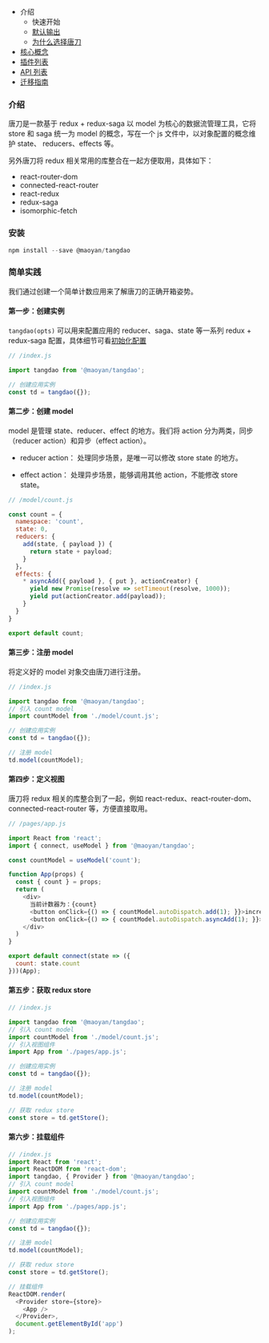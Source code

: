 - 介绍
  - 快速开始
  - [默认输出](https://maoyantech.github.io/tangdao/introduction/default-output)
  - [为什么选择唐刀](https://maoyantech.github.io/tangdao/introduction/why)
- [核心概念](https://maoyantech.github.io/tangdao/core-concepts/index)
- [插件列表](https://maoyantech.github.io/tangdao/plugins/index)
- [API 列表](https://maoyantech.github.io/tangdao/api-reference/index)
- [迁移指南](https://maoyantech.github.io/tangdao/migration-guide/index)

### 介绍

唐刀是一款基于 redux + redux-saga 以 model 为核心的数据流管理工具，它将 store 和 saga 统一为 model 的概念，写在一个 js 文件中，以对象配置的概念维护 state、 reducers、effects 等。

另外唐刀将 redux 相关常用的库整合在一起方便取用，具体如下：

- react-router-dom
- connected-react-router
- react-redux
- redux-saga
- isomorphic-fetch

### 安装

```javascript
npm install --save @maoyan/tangdao
```

### 简单实践

我们通过创建一个简单计数应用来了解唐刀的正确开箱姿势。

#### 第一步：创建实例

``tangdao(opts)`` 可以用来配置应用的 reducer、saga、state 等一系列 redux + redux-saga 配置，具体细节可看[初始化配置](https://maoyantech.github.io/tangdao/core-concepts/initialization-options)

```javascript
// /index.js

import tangdao from '@maoyan/tangdao';

// 创建应用实例
const td = tangdao({});
```

#### 第二步：创建 model

model 是管理 state、reducer、effect 的地方。我们将 action 分为两类，同步（reducer action）和异步（effect action）。

- reducer action： 处理同步场景，是唯一可以修改 store state 的地方。

- effect action： 处理异步场景，能够调用其他 action，不能修改 store state。

```javascript
// /model/count.js

const count = {
  namespace: 'count',
  state: 0,
  reducers: {
    add(state, { payload }) {
      return state + payload;
    }
  }，
  effects: {
    * asyncAdd({ payload }, { put }, actionCreator) {
      yield new Promise(resolve => setTimeout(resolve, 1000));
      yield put(actionCreator.add(payload));
    }
  }
}

export default count;
```

#### 第三步：注册 model

将定义好的 model 对象交由唐刀进行注册。

```javascript
// /index.js

import tangdao from '@maoyan/tangdao';
// 引入 count model
import countModel from './model/count.js';

// 创建应用实例
const td = tangdao({});

// 注册 model
td.model(countModel);

```

#### 第四步：定义视图

唐刀将 redux 相关的库整合到了一起，例如 react-redux、react-router-dom、connected-react-router 等，方便直接取用。

```javascript
// /pages/app.js

import React from 'react';
import { connect, useModel } from '@maoyan/tangdao';

const countModel = useModel('count');

function App(props) {
  const { count } = props;
  return (
    <div>
      当前计数器为：{count}
      <button onClick={() => { countModel.autoDispatch.add(1); }}>increment</button>
      <button onClick={() => { countModel.autoDispatch.asyncAdd(1); }}>asyncAdd</button>
    </div>
  )
}

export default connect(state => ({
  count: state.count
}))(App);
```

#### 第五步：获取 redux store

```javascript
// /index.js

import tangdao from '@maoyan/tangdao';
// 引入 count model
import countModel from './model/count.js';
// 引入视图组件
import App from './pages/app.js';

// 创建应用实例
const td = tangdao({});

// 注册 model
td.model(countModel);

// 获取 redux store
const store = td.getStore();
```

#### 第六步：挂载组件

```javascript
// /index.js
import React from 'react';
import ReactDOM from 'react-dom';
import tangdao, { Provider } from '@maoyan/tangdao';
// 引入 count model
import countModel from './model/count.js';
// 引入视图组件
import App from './pages/app.js';

// 创建应用实例
const td = tangdao({});

// 注册 model
td.model(countModel);

// 获取 redux store
const store = td.getStore();

// 挂载组件
ReactDOM.render(
  <Provider store={store}>
  	<App />
  </Provider>,
  document.getElementById('app')
);
```


